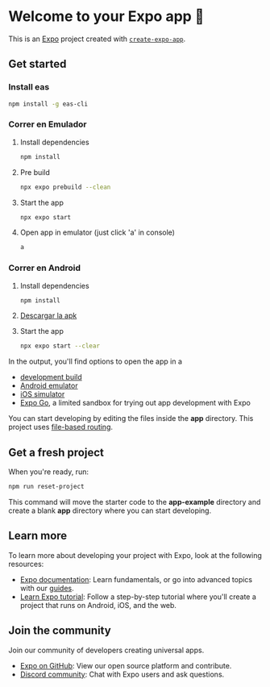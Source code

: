 # Welcome to your Expo app 👋

This is an [Expo](https://expo.dev) project created with [`create-expo-app`](https://www.npmjs.com/package/create-expo-app).

## Get started
### Install eas
```bash
npm install -g eas-cli
```

### Correr en Emulador
1. Install dependencies
   ```bash
   npm install
   ```
2. Pre build
   ```bash
   npx expo prebuild --clean
   ```  
3. Start the app
   ```bash
   npx expo start
   ```
4. Open app in emulator (just click 'a' in console)
   ```bash
   a
   ```

### Correr en Android
1. Install dependencies

   ```bash
   npm install
   ```
2. [Descargar la apk](https://expo.dev/accounts/lghosn/projects/TwitSnap/builds/a3d44da7-db39-4704-9e77-0cd5d1d49ffc)

3. Start the app
   ```bash
   npx expo start --clear
   ```

In the output, you'll find options to open the app in a

- [development build](https://docs.expo.dev/develop/development-builds/introduction/)
- [Android emulator](https://docs.expo.dev/workflow/android-studio-emulator/)
- [iOS simulator](https://docs.expo.dev/workflow/ios-simulator/)
- [Expo Go](https://expo.dev/go), a limited sandbox for trying out app development with Expo

You can start developing by editing the files inside the **app** directory. This project uses [file-based routing](https://docs.expo.dev/router/introduction).

## Get a fresh project

When you're ready, run:

```bash
npm run reset-project
```

This command will move the starter code to the **app-example** directory and create a blank **app** directory where you can start developing.

## Learn more

To learn more about developing your project with Expo, look at the following resources:

- [Expo documentation](https://docs.expo.dev/): Learn fundamentals, or go into advanced topics with our [guides](https://docs.expo.dev/guides).
- [Learn Expo tutorial](https://docs.expo.dev/tutorial/introduction/): Follow a step-by-step tutorial where you'll create a project that runs on Android, iOS, and the web.

## Join the community

Join our community of developers creating universal apps.

- [Expo on GitHub](https://github.com/expo/expo): View our open source platform and contribute.
- [Discord community](https://chat.expo.dev): Chat with Expo users and ask questions.
